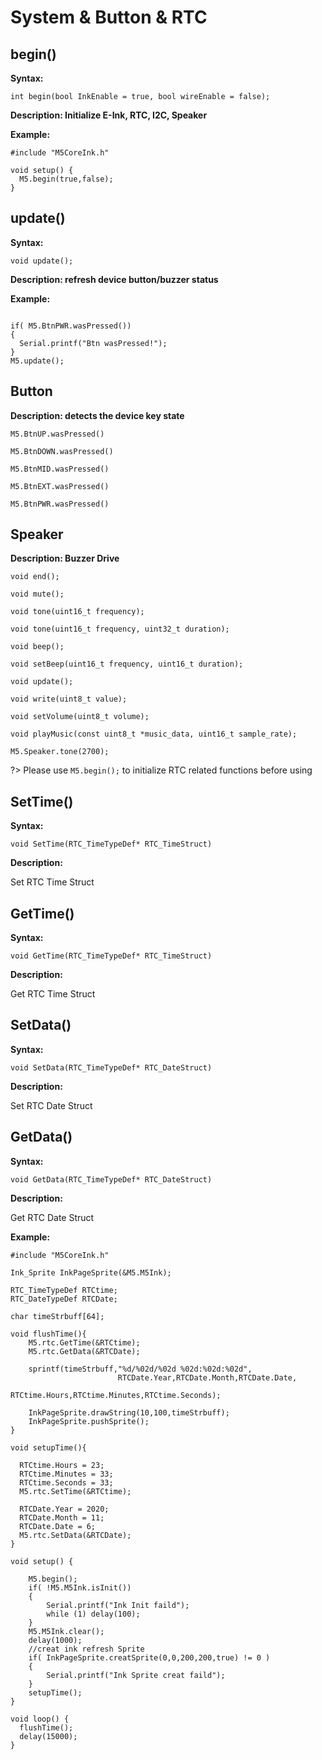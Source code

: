 # System & Button & RTC

## begin()

**Syntax:**

`int begin(bool InkEnable = true, bool wireEnable = false);`

**Description: Initialize E-Ink, RTC, I2C, Speaker**


**Example:**

```arduino
#include "M5CoreInk.h"

void setup() {
  M5.begin(true,false);
}
```

## update()

**Syntax:**

`void update();`

**Description: refresh device button/buzzer status**

**Example:**

```arduino

if( M5.BtnPWR.wasPressed())
{
  Serial.printf("Btn wasPressed!");
}
M5.update();

```

## Button

**Description: detects the device key state**

`M5.BtnUP.wasPressed()`

`M5.BtnDOWN.wasPressed()`

`M5.BtnMID.wasPressed()`

`M5.BtnEXT.wasPressed()`

`M5.BtnPWR.wasPressed()`

## Speaker

**Description: Buzzer Drive**

`void end();`

`void mute();`

`void tone(uint16_t frequency);`

`void tone(uint16_t frequency, uint32_t duration);`

`void beep();`

`void setBeep(uint16_t frequency, uint16_t duration);`

`void update();`

`void write(uint8_t value);`

`void setVolume(uint8_t volume);`

`void playMusic(const uint8_t *music_data, uint16_t sample_rate);`


```
M5.Speaker.tone(2700);
```

?> Please use `M5.begin();` to initialize RTC related functions before using

## SetTime()

**Syntax:**

`void SetTime(RTC_TimeTypeDef* RTC_TimeStruct)`

**Description:**

Set RTC Time Struct

## GetTime()

**Syntax:**

`void GetTime(RTC_TimeTypeDef* RTC_TimeStruct)`

**Description:**

Get RTC Time Struct

## SetData()

**Syntax:**

`void SetData(RTC_TimeTypeDef* RTC_DateStruct)`

**Description:**

Set RTC Date Struct


## GetData()

**Syntax:**

`void GetData(RTC_TimeTypeDef* RTC_DateStruct)`

**Description:**

Get RTC Date Struct

**Example:**

```
#include "M5CoreInk.h"

Ink_Sprite InkPageSprite(&M5.M5Ink);

RTC_TimeTypeDef RTCtime;
RTC_DateTypeDef RTCDate;

char timeStrbuff[64];

void flushTime(){
    M5.rtc.GetTime(&RTCtime);
    M5.rtc.GetData(&RTCDate);
    
    sprintf(timeStrbuff,"%d/%02d/%02d %02d:%02d:%02d",
                        RTCDate.Year,RTCDate.Month,RTCDate.Date,
                        RTCtime.Hours,RTCtime.Minutes,RTCtime.Seconds);
                                         
    InkPageSprite.drawString(10,100,timeStrbuff);
    InkPageSprite.pushSprite();
}

void setupTime(){
  
  RTCtime.Hours = 23;
  RTCtime.Minutes = 33;
  RTCtime.Seconds = 33;
  M5.rtc.SetTime(&RTCtime);
  
  RTCDate.Year = 2020;
  RTCDate.Month = 11;
  RTCDate.Date = 6;
  M5.rtc.SetData(&RTCDate);
}

void setup() {

    M5.begin();
    if( !M5.M5Ink.isInit())
    {
        Serial.printf("Ink Init faild");
        while (1) delay(100);   
    }
    M5.M5Ink.clear();
    delay(1000);
    //creat ink refresh Sprite
    if( InkPageSprite.creatSprite(0,0,200,200,true) != 0 )
    {
        Serial.printf("Ink Sprite creat faild");
    }
    setupTime();
}

void loop() {
  flushTime();
  delay(15000);
}
```

